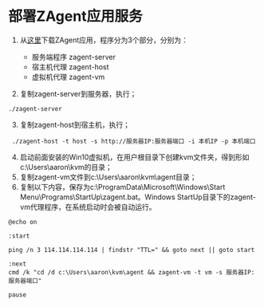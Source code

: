 # 部署ZAgent应用服务

1. 从[这里](https://github.com/easysoft/zagent/releases)下载ZAgent应用，程序分为3个部分，分别为：
   - 服务端程序 zagent-server
   - 宿主机代理 zagent-host
   - 虚拟机代理 zagent-vm

2. 复制zagent-server到服务器，执行；

  ```
  ./zagent-server
  ```

3. 复制zagent-host到宿主机，执行；

  ```
   ./zagent-host -t host -s http://服务器IP:服务器端口 -i 本机IP -p 本机端口
  ```

4. 启动前面安装的Win10虚拟机，在用户根目录下创建kvm文件夹，得到形如c:\Users\aaron\kvm的目录；
5. 复制zagent-vm文件到c:\Users\aaron\kvm\agent目录；
6. 复制以下内容，保存为c:\ProgramData\Microsoft\Windows\Start Menu\Programs\StartUp\zagent.bat。Windows StartUp目录下的zagent-vm代理程序，在系统启动时会被自动运行。

  ```
  @echo on
  
  :start
  
  ping /n 3 114.114.114.114 | findstr "TTL=" && goto next || goto start
  
  :next
  cmd /k "cd /d c:\Users\aaron\kvm\agent && zagent-vm -t vm -s 服务器IP:服务器端口"
  
  pause
  ```